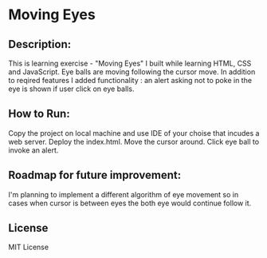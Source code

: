 <h1> Moving Eyes </h1>


## Description:
  This is learning exercise - "Moving Eyes" I built while learning HTML, CSS and JavaScript.  Eye balls are moving following the cursor move. In addition to reqired features I added functionality : an alert asking not to poke in the eye is shown if user click on eye balls.  

## How to Run: 
  Copy the project on local machine and use IDE of your choise that incudes a web server. Deploy the index.html. Move the cursor around. Click eye ball to invoke an alert.

## Roadmap for future improvement:
  I'm planning to implement a different algorithm of eye movement so in cases when cursor is between eyes the both eye would continue follow it.  

## License
  MIT License 
